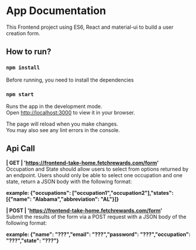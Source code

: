 # App Documentation

This Frontend project using ES6, React and material-ui to build a user creation form.

## How to run?

### `npm install`

Before running, you need to install the dependencies

### `npm start`

Runs the app in the development mode.\
Open [http://localhost:3000](http://localhost:3000) to view it in your browser.

The page will reload when you make changes.\
You may also see any lint errors in the console.

## Api Call

**| GET    | 'https://frontend-take-home.fetchrewards.com/form'**       
Occupation and State should allow users to select from options returned by an endpoint. Users should only be able to select one occupation and one state, return a JSON body with the following format:

**example: {"occupations": ["occupation1","occupation2"],"states": [{"name": "Alabama","abbreviation": "AL"}]}**

**| POST    | 'https://frontend-take-home.fetchrewards.com/form'**        
Submit the results of the form via a POST request with a JSON body of the following format:

**example: {"name": "???","email": "???","password": "???","occupation": "???","state": "???"}**


